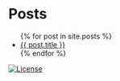 # Posts

<ul>
  {% for post in site.posts %}
    <li>
       <a href="{{ post.url }}" title="{{ post.title }}">{{ post.title }}</a>
    </li>
  {% endfor %}
</ul>

[![License](https://img.shields.io/badge/BY--SA-4.0-EF9421.svg?style=for-the-badge&logo=creativecommons&logoColor=white)](http://creativecommons.org/licenses/by-sa/4.0/)